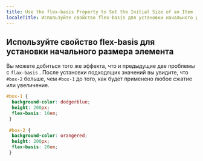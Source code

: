 ```yaml
---
title: Use the flex-basis Property to Set the Initial Size of an Item
localeTitle: Используйте свойство flex-basis для установки начального размера элемента
---
```

## Используйте свойство flex-basis для установки начального размера элемента

Вы можете добиться того же эффекта, что и предыдущие две проблемы с `flax-basis` . После установки подходящих значений вы увидите, что `#box-2` больше, чем `#box-1` до того, как будет применено любое сжатие или увеличение.

```css
#box-1 { 
  background-color: dodgerblue; 
  height: 200px; 
  flex-basis: 10em; 
 } 
 
 #box-2 { 
  background-color: orangered; 
  height: 200px; 
  flex-basis: 20em; 
 } 

```